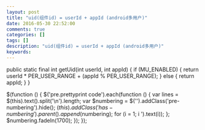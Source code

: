 ```yaml
---
layout: post
title: "uid(组件id) = userId + appId (android多用户)"
date: 2016-05-30 22:52:00 
comments: true
categories: []
tags: []
description: "uid(组件id) = userId + appId (android多用户)"
keywords: 
---
```



 
  public static final int getUid(int userId, int appId) {
        if (MU_ENABLED) {
            return userId * PER_USER_RANGE + (appId % PER_USER_RANGE);
        } else {
            return appId;
        }
    }
 
 
  $(function () {
                $('pre.prettyprint code').each(function () {
                    var lines = $(this).text().split('\n').length;
                    var $numbering = $('').addClass('pre-numbering').hide();
                    $(this).addClass('has-numbering').parent().append($numbering);
                    for (i = 1; i ').text(i));
                    };
                    $numbering.fadeIn(1700);
                });
            });
 


